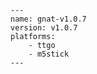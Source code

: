 
    ---
    name: gnat-v1.0.7
    version: v1.0.7
    platforms:
        - ttgo
        - m5stick
    ---
    
